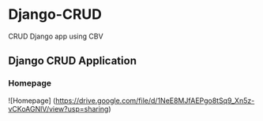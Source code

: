 # Django-CRUD

CRUD Django app using CBV

## Django CRUD Application

### Homepage

![Homepage] (https://drive.google.com/file/d/1NeE8MJfAEPgo8tSq9_Xn5z-vCKoAGNlV/view?usp=sharing)
